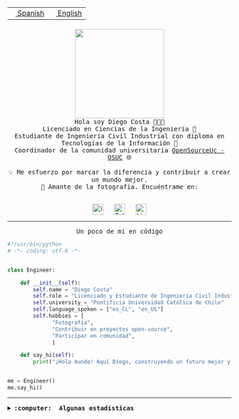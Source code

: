 <table border="0"  align="right">
 <tr><td><a href="README.md"><img src="https://upload.wikimedia.org/wikipedia/commons/thumb/8/89/Bandera_de_Espa%C3%B1a.svg/1200px-Bandera_de_Espa%C3%B1a.svg.png" height="10"> Spanish</a></td>
 <td><a href="README.en.md"><img src="https://upload.wikimedia.org/wikipedia/commons/a/a4/Flag_of_the_United_States.svg" height="10"> English</a></td></tr>
</table><br><br><br>

<p align="center">
  <img src="https://github.com/diegocostares/diegocostares/blob/main/Images/aaa2.gif?raw=true" height="200px" weight="200px">
  <br><samp>
    Hola soy Diego Costa 👨🏻‍💻<br>
    Licenciado en Ciencias de la Ingeniería 🤖<br>
    Estudiante de Ingeniería Civil Industrial con diploma en Tecnologías de la Información 🧠<br>
    Coordinador de la comunidad universitaria <a href="https://github.com/open-source-uc">OpenSourceUc - OSUC</a> 🌐<br>
  <br>
    💡 Me esfuerzo por marcar la diferencia y contribuir a crear un mundo mejor.<br>
    📸 Amante de la fotografía. Encuéntrame en: <br>
  <br></samp>
</p>

<p align="center">
   <a href="https://instagram.com/diegocosta_no" target="blank">
      <img align="center" src="https://cdn.jsdelivr.net/npm/simple-icons@3.0.1/icons/instagram.svg" alt="instagram" height="25px" width="25px" />
      &#8203;
   </a>
   &nbsp; &nbsp; &nbsp;
   <a href="https://t.me/diegocosta_no" target="blank">
      <img align="center" alt="Telegram" width="25px" src="https://icons-for-free.com/iconfiles/png/512/Telegram-1324888767380505522.png" />
      &#8203;
   </a>
   &nbsp; &nbsp; &nbsp;
   <a href="https://www.linkedin.com/in/diegocostar/" target="blank">
      <img align="center" alt="LinkedIn" width="25px" src="https://img.icons8.com/metro/452/linkedin.png" />
      &#8203;
   </a>
</p>

---

<p align="center"><front size="25"><samp>Un poco de mi en código</samp></front></p>

```python
#!/usr/bin/python
# -*- coding: utf-8 -*-


class Engineer:

    def __init__(self):
        self.name = "Diego Costa"
        self.role = "Licenciado y Estudiante de Ingeniería Civil Industrial"
        self.university = "Pontificia Universidad Católica de Chile"
        self.language_spoken = ["es_CL", "en_US"]
        self.hobbies = [
              "Fotografía",
              "Contribuir en proyectos open-source",
              "Participar en comunidad",
              ]

    def say_hi(self):
        print("¡Hola mundo! Aquí Diego, construyendo un futuro mejor y cambiando el mundo.")


me = Engineer()
me.say_hi()
```

---

<details>
  <summary><b><samp>:computer: &nbsp;Algunas estadísticas</samp></b></summary>
  <br/></p>

<!--START_SECTION:waka-->
![Code Time](http://img.shields.io/badge/Code%20Time-1%2C621%20hrs%2012%20mins-blue)

📅 **Soy más productivo los Miércoles** 

```text
Lunes                    5077 commits        ██░░░░░░░░░░░░░░░░░░░░░░░   07.93 % 
Martes                   1945 commits        █░░░░░░░░░░░░░░░░░░░░░░░░   03.04 % 
Miércoles                19681 commits       ████████░░░░░░░░░░░░░░░░░   30.75 % 
Jueves                   16842 commits       ███████░░░░░░░░░░░░░░░░░░   26.32 % 
Viernes                  17573 commits       ███████░░░░░░░░░░░░░░░░░░   27.46 % 
Sábado                   2364 commits        █░░░░░░░░░░░░░░░░░░░░░░░░   03.69 % 
Domingo                  518 commits         ░░░░░░░░░░░░░░░░░░░░░░░░░   00.81 % 
```


📊 **Esta semana me dediqué a** 

```text
🐱‍💻 Proyectos: 
buk-webapp               11 hrs 48 mins      ███████████████████████░░   93.42 % 
Unknown Project          46 mins             ██░░░░░░░░░░░░░░░░░░░░░░░   06.09 % 
Testing-Tareas-2024-1    3 mins              ░░░░░░░░░░░░░░░░░░░░░░░░░   00.49 % 
```


 Last Updated on 15/05/2024 20:12:46 UTC
<!--END_SECTION:waka-->

<p align="center"> <img src="https://github-readme-stats.vercel.app/api?username=diegocostares&show_icons=true&theme=ayu-mirage" alt="abhisheknaiidu" /></p>

</details>
